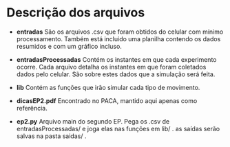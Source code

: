 Descrição dos arquivos
======================

* **entradas**
    São os arquivos .csv que foram obtidos do celular com mínimo processamento.
    Também está incluido uma planilha contendo os dados resumidos e com um
    gráfico incluso.

* **entradasProcessadas**
    Contém os instantes em que cada experimento ocorre. Cada arquivo detalha os
    instantes em que foram coletados dados pelo celular. São sobre estes dados
    que a simulação será feita.

* **lib**
    Contém as funções que irão simular cada tipo de movimento.
    
* **dicasEP2.pdf**
    Encontrado no PACA, mantido aqui apenas como referência.

* **ep2.py**
    Arquivo main do segundo EP. Pega os .csv de entradasProcessadas/ e joga elas
    nas funções em lib/ . as saídas serão salvas na pasta saidas/ .
    

